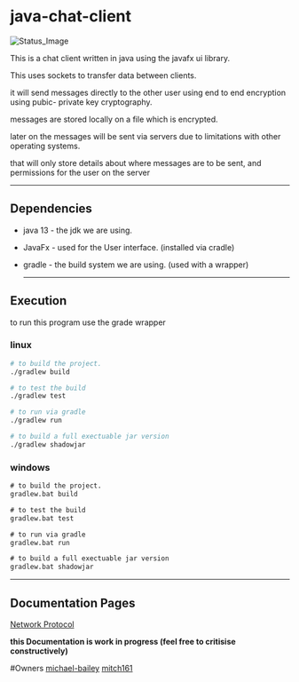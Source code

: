 # java-chat-client

![Status_Image](https://github.com/michael-bailey/java-chat-client/workflows/Java%20CI/badge.svg)

This is a chat client written in java using the javafx ui library.

This uses sockets to transfer data between clients.

it will send messages directly to the other user using end to end encryption using pubic- private key cryptography.

messages are stored locally on a file which is encrypted.

later on the messages will be sent via servers due to limitations with other operating systems.

that will only store details about where messages 
are to be sent, and permissions for the user on the server

---

## Dependencies

* java 13 - the jdk we are using.

* JavaFx - used for the User interface. (installed via cradle)

* gradle - the build system we are using. (used with a wrapper)

  ---

## Execution

to run this program use the grade wrapper

### linux

```sh
# to build the project.
./gradlew build

# to test the build
./gradlew test

# to run via gradle
./gradlew run

# to build a full exectuable jar version
./gradlew shadowjar
```

### windows

```bat
# to build the project.
gradlew.bat build

# to test the build
gradlew.bat test

# to run via gradle
gradlew.bat run

# to build a full exectuable jar version
gradlew.bat shadowjar
```

---

## Documentation Pages

[Network Protocol](https://michael-bailey.github.io/java-chat-client/Protocol)

**this Documentation is work in progress (feel free to critisise constructively)**

#Owners
[michael-bailey](https://github.com/michael-bailey/)
[mitch161](https://github.com/mitch161/)
